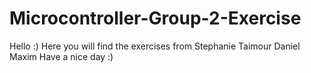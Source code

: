 # Microcontroller-Group-2-Exercise
Hello :)
Here you will find the exercises from
Stephanie
Taimour 
Daniel
Maxim
Have a nice day :)
